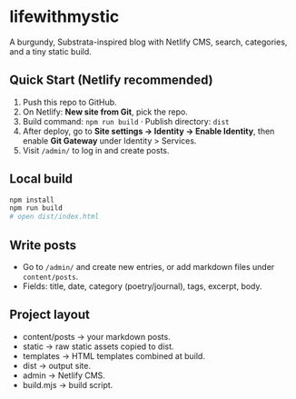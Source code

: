 # lifewithmystic

A burgundy, Substrata-inspired blog with Netlify CMS, search, categories, and a tiny static build.

## Quick Start (Netlify recommended)
1. Push this repo to GitHub.
2. On Netlify: **New site from Git**, pick the repo.
3. Build command: `npm run build` · Publish directory: `dist`
4. After deploy, go to **Site settings → Identity → Enable Identity**, then enable **Git Gateway** under Identity > Services.
5. Visit `/admin/` to log in and create posts.

## Local build
```bash
npm install
npm run build
# open dist/index.html
```

## Write posts
- Go to `/admin/` and create new entries, or add markdown files under `content/posts`.
- Fields: title, date, category (poetry/journal), tags, excerpt, body.

## Project layout
- content/posts → your markdown posts.
- static → raw static assets copied to dist.
- templates → HTML templates combined at build.
- dist → output site.
- admin → Netlify CMS.
- build.mjs → build script.